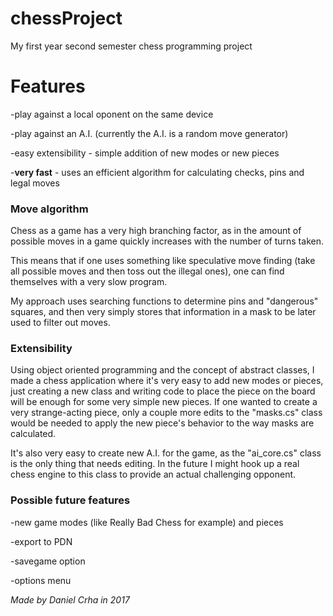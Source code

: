 # chessProject
My first year second semester chess programming project

# Features
-play against a local oponent on the same device

-play against an A.I. (currently the A.I. is a random move generator)

-easy extensibility -  simple addition of new modes or new pieces

-**very fast** - uses an efficient algorithm for calculating checks, pins and legal moves


### Move algorithm

Chess as a game has a very high branching factor, as in the amount of possible moves in a game quickly increases with the number of turns taken.

This means that if one uses something like speculative move finding (take all possible moves and then toss out the illegal ones), one can find themselves with a very slow program.

My approach uses searching functions to determine pins and "dangerous" squares, and then very simply stores that information in a mask to be later used to filter out moves.

### Extensibility

Using object oriented programming and the concept of abstract classes, I made a chess application where it's very easy to add new modes or pieces,
just creating a new class and writing code to place the piece on the board will be enough for some very simple new pieces. 
If one wanted to create a very strange-acting piece, only a couple more edits to the "masks.cs" class would be needed to apply the new piece's behavior to 
the way masks are calculated.

It's also very easy to create new A.I. for the game, as the "ai_core.cs" class is the only thing that needs editing. In the future I might hook up a real chess engine 
to this class to provide an actual challenging opponent.

### Possible future features

-new game modes (like Really Bad Chess for example) and pieces

-export to PDN

-savegame option

-options menu



*Made by Daniel Crha in 2017*
